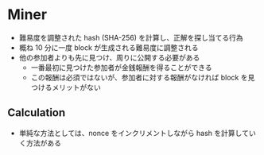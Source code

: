 # Miner

- 難易度を調整された hash (SHA-256) を計算し、正解を探し当てる行為
- 概ね 10 分に一度 block が生成される難易度に調整される
- 他の参加者よりも先に見つけ、周りに公開する必要がある
  - 一番最初に見つけた参加者が金銭報酬を得ることができる
  - この報酬は必須ではないが、参加者に対する報酬がなければ block を見つけるメリットがない

## Calculation

- 単純な方法としては、nonce をインクリメントしながら hash を計算していく方法がある
